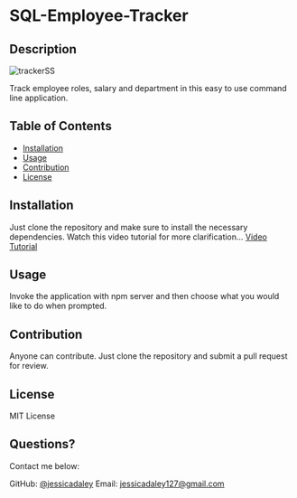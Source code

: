 # SQL-Employee-Tracker

 ## Description 

  
  
  
![trackerSS](https://user-images.githubusercontent.com/79805880/137765227-082bc0f5-583f-4e2b-b968-bc8fabfd825b.png)


  
  
  
  
  
  Track employee roles, salary and department in this easy to use command line application.
  ## Table of Contents
  * [Installation](#installation)
  * [Usage](#usage)
  * [Contribution](#contribution)
  * [License](#license)
  
  ## Installation
  
 
   Just clone the repository and make sure to install the necessary dependencies. Watch this video tutorial for more clarification...
   <a href="https://watch.screencastify.com/v/8ClplRsL5d7H4rTmegXg"> Video Tutorial </a>
  
  
  ## Usage 
  
 
  Invoke the application with npm server and then choose what you would like to do when prompted.

  
  ## Contribution 
  
  
  Anyone can contribute. Just clone the repository and submit a pull request for review. 
  

  ## License 
  
  MIT License 
 
  ## Questions?
  
  Contact me below:
 
  GitHub: [@jessicadaley](https://api.github.com/users/jessicadaley)
   Email: jessicadaley127@gmail.com 
